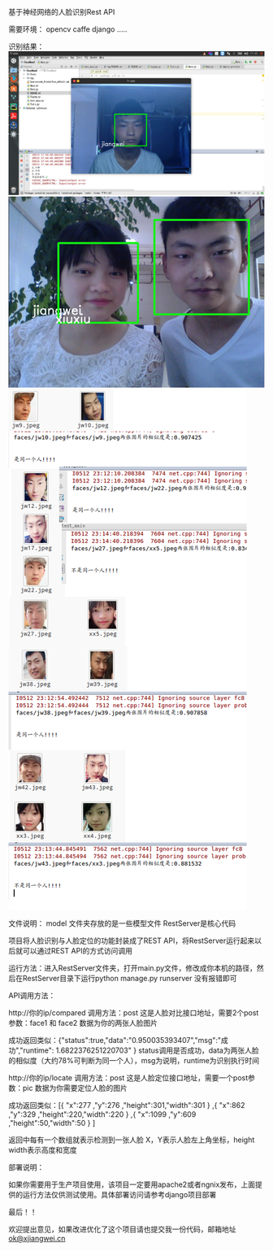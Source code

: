 基于神经网络的人脸识别Rest API

需要环境：
opencv
caffe
django
.....

识别结果：
<img src="result/r1.png"> <br>
<img src="result/r2.png"> <br>
<img src="result/r3.png"> <br>


文件说明：
model 文件夹存放的是一些模型文件
RestServer是核心代码

项目将人脸识别与人脸定位的功能封装成了REST API，将RestServer运行起来以后就可以通过REST API的方式访问调用

运行方法：进入RestServer文件夹，打开main.py文件，修改成你本机的路径，然后在RestServer目录下运行python manage.py runserver 没有报错即可

API调用方法：

http://你的ip/compared  调用方法：post   这是人脸对比接口地址，需要2个post参数：face1 和 face2 数据为你的两张人脸图片

成功返回类似：{"status":true,"data":"0.950035393407","msg":"成功","runtime": 1.6822376251220703"  }   status调用是否成功，data为两张人脸的相似度（大约78%可判断为同一个人），msg为说明，runtime为识别执行时间

http://你的ip/locate    调用方法：post   这是人脸定位接口地址，需要一个post参数：pic 数据为你需要定位人脸的图片

成功返回类似：[{ "x":277 ,"y":276 ,"height":301,"width":301 } ,{ "x":862 ,"y":329 ,"height":220,"width":220 } ,{ "x":1099 ,"y":609 ,"height":50,"width":50 } ]

返回中每有一个数组就表示检测到一张人脸 X，Y表示人脸左上角坐标，height width表示高度和宽度

部署说明：

如果你需要用于生产项目使用，该项目一定要用apache2或者ngnix发布，上面提供的运行方法仅供测试使用。具体部署访问请参考django项目部署


最后！！

欢迎提出意见，如果改进优化了这个项目请也提交我一份代码，邮箱地址 ok@xjiangwei.cn